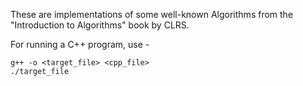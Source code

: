 These are implementations of some well-known Algorithms from the "Introduction to Algorithms" book by CLRS.

For running a C++ program, use -
```
g++ -o <target_file> <cpp_file>
./target_file
```
